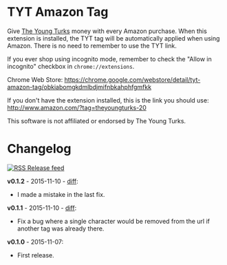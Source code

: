 # TYT Amazon Tag

Give [The Young Turks](http://www.tytnetwork.com/) money with every Amazon purchase. When this extension is installed, the TYT tag will be automatically applied when using Amazon. There is no need to remember to use the TYT link.

If you ever shop using incognito mode, remember to check the "Allow in incognito" checkbox in `chrome://extensions`.

Chrome Web Store: https://chrome.google.com/webstore/detail/tyt-amazon-tag/obkiabomgkdmlbdjmifnbkahphfgmfkk

If you don't have the extension installed, this is the link you should use: http://www.amazon.com/?tag=theyoungturks-20

This software is not affiliated or endorsed by The Young Turks.


# Changelog

[![RSS](https://stefansundin.github.io/img/feed.png) Release feed](https://github.com/stefansundin/tyt-amazon-chrome/releases.atom)

**v0.1.2** - 2015-11-10 - [diff](https://github.com/stefansundin/tyt-amazon-chrome/compare/v0.1.1...v0.1.2):
- I made a mistake in the last fix.

**v0.1.1** - 2015-11-10 - [diff](https://github.com/stefansundin/tyt-amazon-chrome/compare/v0.1.0...v0.1.1):
- Fix a bug where a single character would be removed from the url if another tag was already there.

**v0.1.0** - 2015-11-07:
- First release.
